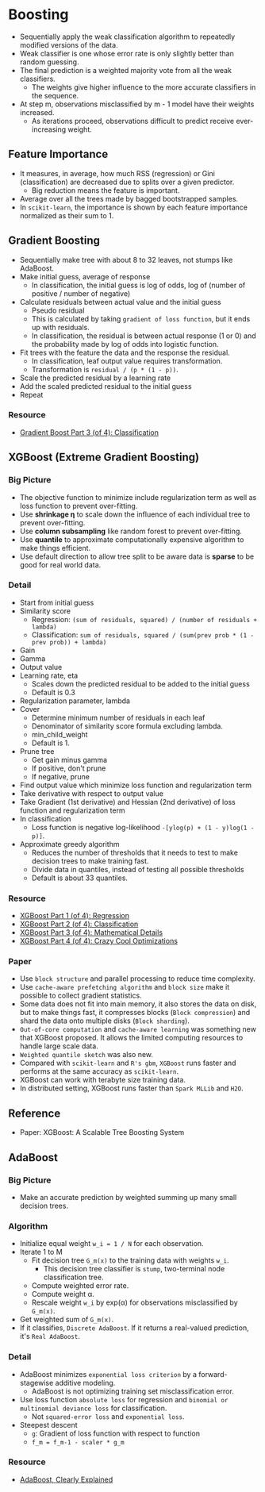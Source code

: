 # Boosting

- Sequentially apply the weak classification algorithm to repeatedly modified versions of the data.
- Weak classifier is one whose error rate is only slightly better than random guessing.
- The final prediction is a weighted majority vote from all the weak classifiers.
  - The weights give higher influence to the more accurate classifiers in the sequence.
- At step m, observations misclassified by m - 1 model have their weights increased.
  - As iterations proceed, observations difficult to predict receive ever-increasing weight.

## Feature Importance

- It measures, in average, how much RSS (regression) or Gini (classification) are decreased due to splits over a given
  predictor.
  - Big reduction means the feature is important.
- Average over all the trees made by bagged bootstrapped samples.
- In `scikit-learn`, the importance is shown by each feature importance normalized as their sum to 1.

## Gradient Boosting

- Sequentially make tree with about 8 to 32 leaves, not stumps like AdaBoost.
- Make initial guess, average of response
  - In classification, the initial guess is log of odds, log of (number of positive / number of negative)
- Calculate residuals between actual value and the initial guess
  - Pseudo residual
  - This is calculated by taking `gradient of loss function`, but it ends up with residuals.
  - In classification, the residual is between actual response (1 or 0) and the probability made by log of odds into
    logistic function.
- Fit trees with the feature the data and the response the residual.
  - In classification, leaf output value requires transformation.
  - Transformation is `residual / (p * (1 - p))`.
- Scale the predicted residual by a learning rate
- Add the scaled predicted residual to the initial guess
- Repeat

### Resource

- [Gradient Boost Part 3 (of 4): Classification](https://www.youtube.com/watch?v=jxuNLH5dXCs)

## XGBoost (Extreme Gradient Boosting)

### Big Picture

- The objective function to minimize include regularization term as well as loss function to prevent over-fitting.
- Use **shrinkage &eta;** to scale down the influence of each individual tree to prevent over-fitting.
- Use **column subsampling** like random forest to prevent over-fitting.
- Use **quantile** to approximate computationally expensive algorithm to make things efficient.
- Use default direction to allow tree split to be aware data is **sparse** to be good for real world data.

### Detail

- Start from initial guess
- Similarity score
  - Regression: `(sum of residuals, squared) / (number of residuals + lambda)`
  - Classification: `sum of residuals, squared / (sum(prev prob * (1 - prev prob)) + lambda)`
- Gain
- Gamma
- Output value
- Learning rate, eta
  - Scales down the predicted residual to be added to the initial guess
  - Default is 0.3
- Regularization parameter, lambda
- Cover
  - Determine minimum number of residuals in each leaf
  - Denominator of similarity score formula excluding lambda.
  - min_child_weight
  - Default is 1.
- Prune tree
  - Get gain minus gamma
  - If positive, don't prune
  - If negative, prune
- Find output value which minimize loss function and regularization term
- Take derivative with respect to output value
- Take Gradient (1st derivative) and Hessian (2nd derivative) of loss function and regularization term
- In classification
  - Loss function is negative log-likelihood `-[ylog(p) + (1 - y)log(1 - p)]`.
- Approximate greedy algorithm
  - Reduces the number of thresholds that it needs to test to make decision trees to make training fast.
  - Divide data in quantiles, instead of testing all possible thresholds
  - Default is about 33 quantiles.

### Resource

- [XGBoost Part 1 (of 4): Regression](https://www.youtube.com/watch?v=OtD8wVaFm6E)
- [XGBoost Part 2 (of 4): Classification](https://www.youtube.com/watch?v=8b1JEDvenQU)
- [XGBoost Part 3 (of 4): Mathematical Details](https://www.youtube.com/watch?v=ZVFeW798-2I)
- [XGBoost Part 4 (of 4): Crazy Cool Optimizations](https://www.youtube.com/watch?v=oRrKeUCEbq8)

### Paper

- Use `block structure` and parallel processing to reduce time complexity.
- Use `cache-aware prefetching algorithm` and `block size` make it possible to collect gradient statistics.
- Some data does not fit into main memory, it also stores the data on disk, but to make things fast, it compresses 
  blocks (`Block compression`) and shard the data onto multiple disks (`Block sharding`).
- `Out-of-core computation` and `cache-aware learning` was something new that XGBoost proposed. It allows the limited 
  computing resources to handle large scale data.
- `Weighted quantile sketch` was also new.
- Compared with `scikit-learn` and `R's gbm`, `XGBoost` runs faster and performs at the same accuracy as `scikit-learn`.
- XGBoost can work with terabyte size training data.
- In distributed setting, XGBoost runs faster than `Spark MLLib` and `H2O`.

## Reference

- Paper: XGBoost: A Scalable Tree Boosting System

## AdaBoost

### Big Picture

- Make an accurate prediction by weighted summing up many small decision trees.

### Algorithm

- Initialize equal weight `w_i = 1 / N` for each observation.
- Iterate 1 to M
  - Fit decision tree `G_m(x)` to the training data with weights `w_i`.
    - This decision tree classifier is `stump`, two-terminal node classification tree.
  - Compute weighted error rate.
  - Compute weight &alpha;.
  - Rescale weight `w_i` by exp(&alpha;) for observations misclassified by `G_m(x)`.
- Get weighted sum of `G_m(x)`.
- If it classifies, `Discrete AdaBoost`. If it returns a real-valued prediction, it's `Real AdaBoost`.

### Detail

- AdaBoost minimizes `exponential loss criterion` by a forward-stagewise additive modeling.
  - AdaBoost is not optimizing training set misclassification error.
- Use loss function `absolute loss` for regression and `binomial or multinomial deviance loss` for classification.
  - Not `squared-error loss` and `exponential loss`.
- Steepest descent
  - `g`: Gradient of loss function with respect to function
  - `f_m = f_m-1 - scaler * g_m`

### Resource

- [AdaBoost, Clearly Explained](https://www.youtube.com/watch?v=LsK-xG1cLYA)

